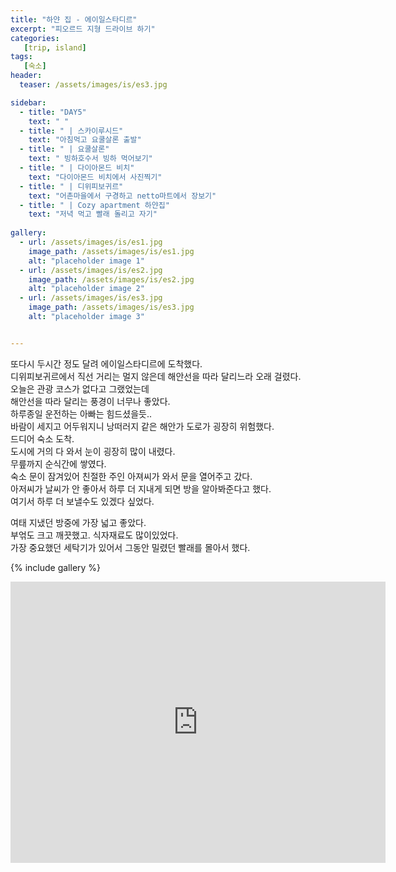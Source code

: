 ```yaml
---
title: "하얀 집 - 에이일스타디르"
excerpt: "피오르드 지형 드라이브 하기"
categories:
   [trip, island]
tags:
   [숙소]
header:
  teaser: /assets/images/is/es3.jpg

sidebar:
  - title: "DAY5"
    text: " "
  - title: " | 스카이루시드"
    text: "아침먹고 요쿨살론 출발"
  - title: " | 요쿨살론"
    text: " 빙하호수서 빙하 먹어보기"
  - title: " | 다이아몬드 비치"
    text: "다이아몬드 비치에서 사진찍기"
  - title: " | 디위피보귀르"
    text: "어촌마을에서 구경하고 netto마트에서 장보기"
  - title: " | Cozy apartment 하얀집"
    text: "저녁 먹고 빨래 돌리고 자기"
    
gallery:
  - url: /assets/images/is/es1.jpg
    image_path: /assets/images/is/es1.jpg
    alt: "placeholder image 1"
  - url: /assets/images/is/es2.jpg
    image_path: /assets/images/is/es2.jpg
    alt: "placeholder image 2"
  - url: /assets/images/is/es3.jpg
    image_path: /assets/images/is/es3.jpg
    alt: "placeholder image 3"


---
```


또다시 두시간 정도 달려 에이일스타디르에 도착했다.  
디위피보귀르에서 직선 거리는 멀지 않은데 해안선을 따라 달리느라 오래 걸렸다.  
오늘은 관광 코스가 없다고 그랬었는데   
해안선을 따라 달리는 풍경이 너무나 좋았다.  
하루종일 운전하는 아빠는 힘드셨을듯..   
바람이 세지고 어두워지니  낭떠러지 같은 해안가 도로가 굉장히 위험했다.  
드디어 숙소 도착.  
도시에 거의 다 와서 눈이 굉장히 많이 내렸다.  
무릎까지 순식간에 쌓였다.  
숙소 문이 잠겨있어 친절한 주인 아져씨가 와서 문을 열어주고 갔다.  
아저씨가 날씨가 안 좋아서 하루 더 지내게 되면 방을 알아봐준다고 했다.  
여기서 하루 더 보낼수도 있겠다 싶었다.  

여태 지냈던 방중에 가장 넓고 좋았다.  
부얶도 크고 깨끗했고. 식자재료도 많이있었다.  
가장 중요했던 세탁기가 있어서 그동안 밀렸던 빨래를 몰아서 했다.  



{% include gallery  %}
<iframe src="https://www.google.com/maps/embed?pb=!1m33!1m12!1m3!1d431568.48785812827!2d-14.934145040077524!3d65.0084984412641!2m3!1f0!2f0!3f0!3m2!1i1024!2i768!4f13.1!4m18!3e0!4m4!1s0x0%3A0x7f23d2cc33c8b130!3m2!1d65.26913!2d-14.398055!4m5!1s0x48ceae66e0c4966d%3A0x2133e0ae592c8983!2zUmV5w7BhcmZqw7Zyw7B1cg!3m2!1d65.0354339!2d-14.2159929!4m5!1s0x48cec38f02292149%3A0x3b5e271b6c5b9d8b!2zRGrDunBpdm9ndXIsIOyVhOydtOyKrOuegOuTnA!3m2!1d64.656888!2d-14.290050899999999!5e0!3m2!1sko!2skr!4v1556877831734!5m2!1sko!2skr" width="600" height="450" frameborder="0" style="border:0" allowfullscreen></iframe>

